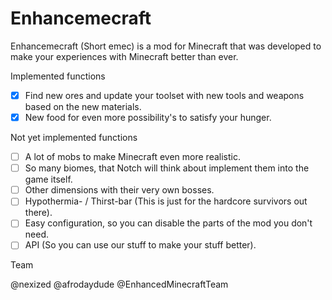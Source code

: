 Enhancemecraft
==============

Enhancemecraft (Short emec) is a mod for Minecraft that was developed 
to make your experiences with Minecraft better than ever.

Implemented functions

- [x] Find new ores and update your toolset with new tools and weapons based on the new materials.
- [x] New food for even more possibility's to satisfy your hunger.

Not yet implemented functions

- [ ] A lot of mobs to make Minecraft even more realistic.
- [ ] So many biomes, that Notch will think about implement them into the game itself.
- [ ] Other dimensions with their very own bosses.
- [ ] Hypothermia- / Thirst-bar (This is just for the hardcore survivors out there).
- [ ] Easy configuration, so you can disable the parts of the mod you don't need.
- [ ] API (So you can use our stuff to make your stuff better).

Team

@nexized
@afrodaydude
@EnhancedMinecraftTeam